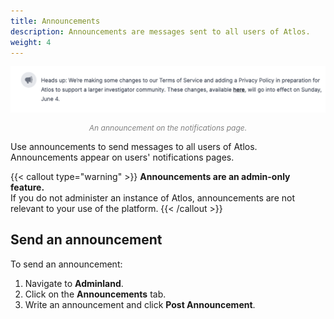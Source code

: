 ```yaml
---
title: Announcements
description: Announcements are messages sent to all users of Atlos.
weight: 4
---
```


![An announcement on the notifications page.](announcement.png)
<p style="text-align: center; margin: 0px; color: grey; font-size:12px;"><i>An announcement on the notifications page.</i></p>

Use announcements to send messages to all users of Atlos. Announcements appear on users' notifications pages.

{{< callout type="warning" >}}
**Announcements are an admin-only feature.**   
If you do not administer an instance of Atlos, announcements are not relevant to your use of the platform.
{{< /callout >}}

## Send an announcement
To send an announcement:
1. Navigate to **Adminland**.
2. Click on the **Announcements** tab.
3. Write an announcement and click **Post Announcement**.